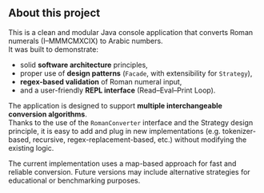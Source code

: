 ## About this project

This is a clean and modular Java console application that converts Roman numerals (I–MMMCMXCIX) to Arabic numbers.  
It was built to demonstrate:

- solid **software architecture** principles,
- proper use of **design patterns** (`Facade`, with extensibility for `Strategy`),
- **regex-based validation** of Roman numeral input,
- and a user-friendly **REPL interface** (Read–Eval–Print Loop).

The application is designed to support **multiple interchangeable conversion algorithms**.  
Thanks to the use of the `RomanConverter` interface and the Strategy design principle, it is easy to add and plug in new implementations (e.g. tokenizer-based, recursive, regex-replacement-based, etc.) without modifying the existing logic.

The current implementation uses a map-based approach for fast and reliable conversion. Future versions may include alternative strategies for educational or benchmarking purposes.

